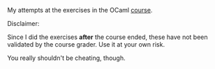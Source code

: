 My attempts at the exercises in the OCaml [course](https://www.france-universite-numerique-mooc.fr/courses/parisdiderot/56002/session01/about).

Disclaimer:

Since I did the exercises **after** the course ended, these have not been validated by the course grader. Use it at your own risk. 

You really shouldn't be cheating, though.
